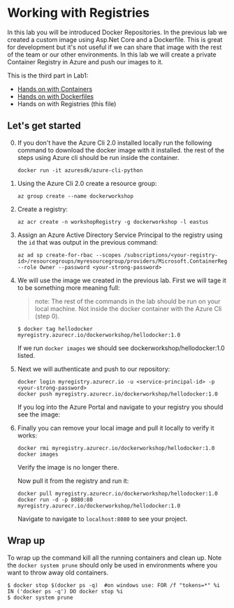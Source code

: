 # Working with Registries

In this lab you will be introduced Docker Repositories.  In the previous lab we created a custom image using Asp.Net Core and a Dockerfile.  This is great for development but it's not useful if we can share that image with the rest of the team or our other environments.  In this lab we will create a private Container Registry in Azure and push our images to it.

This is the third part in Lab1:

- [Hands on with Containers](Hands-on-with-containers.md)
- [Hands on with Dockerfiles](Hands-on-with-dockerfiles.md)
- Hands on with Registries (this file)


## Let's get started

0. If you don't have the Azure Cli 2.0 installed locally run the following command to download the docker image with it installed.  the rest of the steps using Azure cli should be run inside the container.

    ```
    docker run -it azuresdk/azure-cli-python 
    ```

1. Using the Azure Cli 2.0 create a resource group:

    ```
    az group create --name dockerworkshop
    ```

2. Create a registry:

    ```
    az acr create -n workshopRegistry -g dockerworkshop -l eastus
    ```

3.  Assign an Azure Active Directory Service Principal to the registry using the ```id``` that was output in the previous command:

    ```
    az ad sp create-for-rbac --scopes /subscriptions/<your-registry-id>/resourcegroups/myresourcegroup/providers/Microsoft.ContainerRegistry/registries/workshopRegistry --role Owner --password <your-strong-password>
    ```

8. We will use the image we created in the previous lab.  First we will tage it to be something more meaning full:

    > note: The rest of the commands in the lab should be run on your local machine. Not inside the docker container with the Azure Cli (step 0).

    ```
    $ docker tag hellodocker myregistry.azurecr.io/dockerworkshop/hellodocker:1.0
    ```

    If we run ```docker images``` we should see dockerworkshop/hellodocker:1.0 listed.

9. Next we will authenticate and push to our repository:

    ```
    docker login myregistry.azurecr.io -u <service-principal-id> -p <your-strong-password>
    docker push myregistry.azurecr.io/dockerworkshop/hellodocker:1.0
    ```

    If you log into the Azure Portal and navigate to your registry you should see the image:


10. Finally you can remove your local image and pull it locally to verify it works:

    ```
    docker rmi myregistry.azurecr.io/dockerworkshop/hellodocker:1.0
    docker images
    ```

    Verify the image is no longer there.

    Now pull it from the registry and run it:

    ```
    docker pull myregistry.azurecr.io/dockerworkshop/hellodocker:1.0
    docker run -d -p 8080:80 myregistry.azurecr.io/dockerworkshop/hellodocker:1.0
    ```

     Navigate to navigate to ```localhost:8080``` to see your project. 


## Wrap up
To wrap up the command kill all the running containers and clean up.  Note the ```docker system prune``` should only be used in environments where you want to throw away old containers.

```
$ docker stop $(docker ps -q)  #on windows use: FOR /f "tokens=*" %i IN ('docker ps -q') DO docker stop %i
$ docker system prune
```

